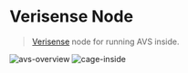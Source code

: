 # Verisense Node

> [Verisense](https://verisense.network) node for running AVS inside. 

![avs-overview](https://github.com/user-attachments/assets/7298859d-167e-4221-8274-fcb10ebe68ab)
![cage-inside](https://github.com/user-attachments/assets/8cf5ff91-db6d-437a-b55c-5b77f7bf1b95)
